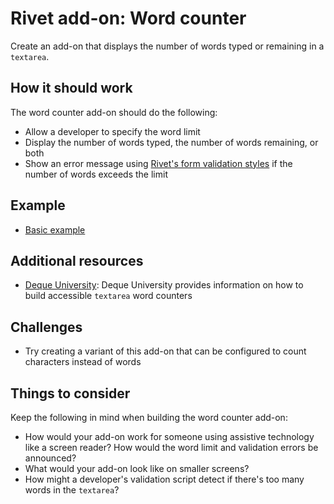 # Rivet add-on: Word counter
Create an add-on that displays the number of words typed or remaining in a `textarea`.

## How it should work
The word counter add-on should do the following:

- Allow a developer to specify the word limit
- Display the number of words typed, the number of words remaining, or both
- Show an error message using [Rivet's form validation styles](https://rivet.iu.edu/components/forms/text-input/#inline-validation-states) if the number of words exceeds the limit

## Example
- [Basic example](https://codepen.io/geoffmuskett/pen/uldmJ)

## Additional resources
- [Deque University](https://dequeuniversity.com/library/aria/counters/sf-characters-remaining): Deque University provides information on how to build accessible `textarea` word counters

## Challenges
- Try creating a variant of this add-on that can be configured to count characters instead of words

## Things to consider
Keep the following in mind when building the word counter add-on:

- How would your add-on work for someone using assistive technology like a screen reader? How would the word limit and validation errors be announced?
- What would your add-on look like on smaller screens?
- How might a developer's validation script detect if there's too many words in the `textarea`?
